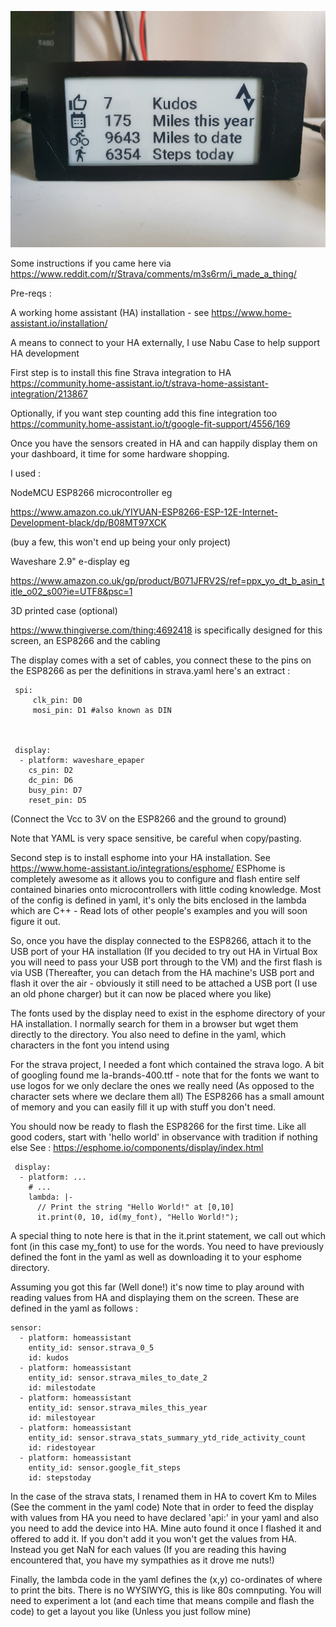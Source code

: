 ![Photo](https://github.com/brewston/esphome/blob/main/20210314_093039.jpg?raw=true)


Some instructions if you came here via https://www.reddit.com/r/Strava/comments/m3s6rm/i_made_a_thing/

Pre-reqs :

A working home assistant (HA) installation - see https://www.home-assistant.io/installation/

A means to connect to your HA externally, I use Nabu Case to help support HA development


First step is to install this fine Strava integration to HA https://community.home-assistant.io/t/strava-home-assistant-integration/213867

Optionally, if you want step counting add this fine integration too https://community.home-assistant.io/t/google-fit-support/4556/169

Once you have the sensors created in HA and can happily display them on your dashboard, it time for some hardware shopping. 

I used :
   
NodeMCU ESP8266 microcontroller eg 
    
https://www.amazon.co.uk/YIYUAN-ESP8266-ESP-12E-Internet-Development-black/dp/B08MT97XCK
 
 (buy a few, this won't end up being your only project)
 
   Waveshare 2.9" e-display eg
   
   https://www.amazon.co.uk/gp/product/B071JFRV2S/ref=ppx_yo_dt_b_asin_title_o02_s00?ie=UTF8&psc=1
   
   
   
   3D printed case (optional)
   
   https://www.thingiverse.com/thing:4692418 is specifically designed for this screen, an ESP8266 and the cabling
   
   The display comes with a set of cables, you connect these to the pins on the ESP8266 as per the definitions in strava.yaml here's an extract :
   
     spi:
         clk_pin: D0
         mosi_pin: D1 #also known as DIN



     display:
      - platform: waveshare_epaper
        cs_pin: D2
        dc_pin: D6
        busy_pin: D7
        reset_pin: D5
    
(Connect the Vcc to 3V on the ESP8266 and the ground to ground)
    
 Note that YAML is very space sensitive, be careful when copy/pasting.
 
 
 Second step is to install esphome into your HA installation. See https://www.home-assistant.io/integrations/esphome/
 ESPhome is completely awesome as it allows you to configure and flash entire self contained binaries onto microcontrollers with little coding knowledge. Most of the config is defined in yaml, it's only the bits enclosed in the lambda which are C++ - Read lots of other people's examples and you will soon figure it out.
 
 So, once you have the display connected to the ESP8266, attach it to the USB port of your HA installation (If you decided to try out HA in Virtual Box you will need to pass your USB port through to the VM) and the first flash is via USB (Thereafter, you can detach from the HA machine's USB port and flash it over the air - obviously it still need to be attached a USB port (I use an old phone charger) but it can now be placed where you like)
 
 The fonts used by the display need to exist in the esphome directory of your HA installation. I normally search for them in a browser but wget them directly to the directory. You also need to define in the yaml, which characters in the font you intend using
 
 For the strava project, I needed a font which contained the strava logo. A bit of googling found me la-brands-400.ttf - note that for the fonts we want to use logos for we only declare the ones we really need (As opposed to the character sets where we declare them all) The ESP8266 has a small amount of memory and you can easily fill it up with stuff you don't need.
 
 You should now be ready to flash the ESP8266 for the first time. Like all good coders, start with 'hello world' in observance with tradition if nothing else
 See : https://esphome.io/components/display/index.html
 
     display:
      - platform: ...
        # ...
        lambda: |-
          // Print the string "Hello World!" at [0,10]
          it.print(0, 10, id(my_font), "Hello World!");
      
A special thing to note here is that in the it.print statement, we call out which font (in this case my_font) to use for the words. You need to have previously defined the font in the yaml as well as downloading it to your esphome directory.

Assuming you got this far (Well done!) it's now time to play around with reading values from HA and displaying them on the screen. These are defined in the yaml as follows :

    sensor:
      - platform: homeassistant
        entity_id: sensor.strava_0_5
        id: kudos
      - platform: homeassistant
        entity_id: sensor.strava_miles_to_date_2
        id: milestodate
      - platform: homeassistant
        entity_id: sensor.strava_miles_this_year
        id: milestoyear
      - platform: homeassistant
        entity_id: sensor.strava_stats_summary_ytd_ride_activity_count
        id: ridestoyear
      - platform: homeassistant
        entity_id: sensor.google_fit_steps
        id: stepstoday
 
 In the case of the strava stats, I renamed them in HA to covert Km to Miles (See the comment in the yaml code) Note that in order to feed the display with values from HA you need to have declared 'api:' in your yaml and also you need to add the device into HA. Mine auto found it once I flashed it and offered to add it. If you don't add it you won't get the values from HA. Instead you get NaN for each values (If you are reading this having encountered that, you have my sympathies as it drove me nuts!)
 
 Finally, the lambda code in the yaml defines the (x,y) co-ordinates of where to print the bits. There is no WYSIWYG, this is like 80s comnputing. You will need to experiment a lot (and each time that means compile and flash the code) to get a layout you like (Unless you just follow mine)
